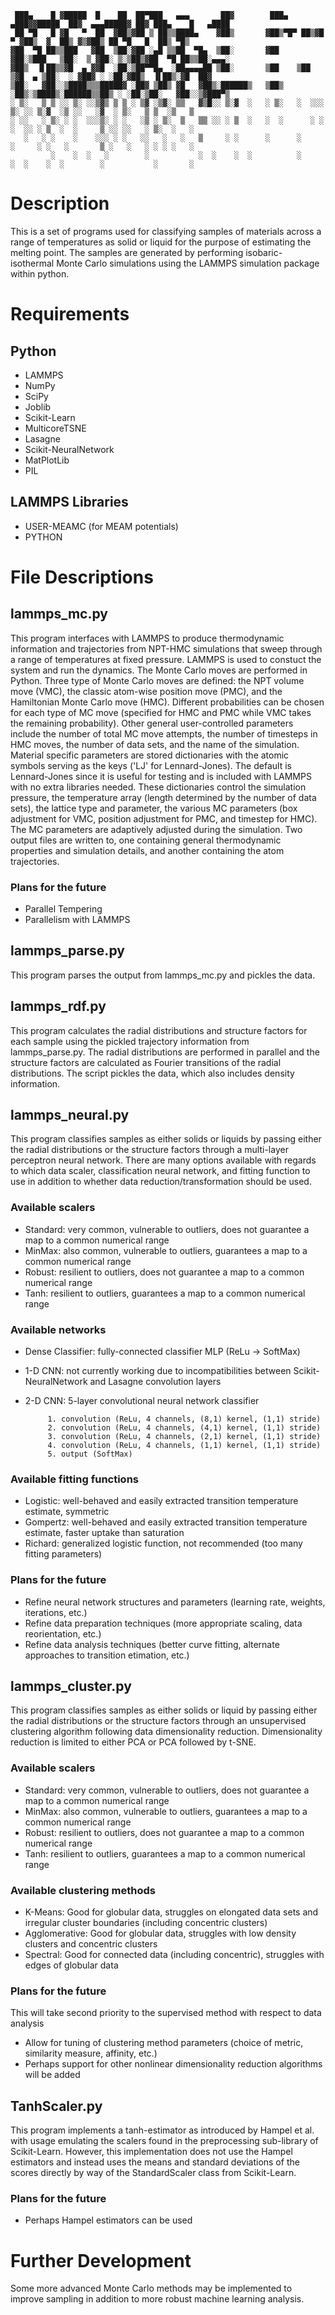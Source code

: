      ███▄    █ ▓█████  █    ██  ██▀███   ▄▄▄       ██▓        ███▄ ▄███▓▓█████  ██▓  ▄▄▄█████▓ ██▓ ███▄    █   ▄████ 
     ██ ▀█   █ ▓█   ▀  ██  ▓██▒▓██ ▒ ██▒▒████▄    ▓██▒       ▓██▒▀█▀ ██▒▓█   ▀ ▓██▒  ▓  ██▒ ▓▒▓██▒ ██ ▀█   █  ██▒ ▀█▒
    ▓██  ▀█ ██▒▒███   ▓██  ▒██░▓██ ░▄█ ▒▒██  ▀█▄  ▒██░       ▓██    ▓██░▒███   ▒██░  ▒ ▓██░ ▒░▒██▒▓██  ▀█ ██▒▒██░▄▄▄░
    ▓██▒  ▐▌██▒▒▓█  ▄ ▓▓█  ░██░▒██▀▀█▄  ░██▄▄▄▄██ ▒██░       ▒██    ▒██ ▒▓█  ▄ ▒██░  ░ ▓██▓ ░ ░██░▓██▒  ▐▌██▒░▓█  ██▓
    ▒██░   ▓██░░▒████▒▒▒█████▓ ░██▓ ▒██▒ ▓█   ▓██▒░██████▒   ▒██▒   ░██▒░▒████▒░██████▒▒██▒ ░ ░██░▒██░   ▓██░░▒▓███▀▒
    ░ ▒░   ▒ ▒ ░░ ▒░ ░░▒▓▒ ▒ ▒ ░ ▒▓ ░▒▓░ ▒▒   ▓▒█░░ ▒░▓  ░   ░ ▒░   ░  ░░░ ▒░ ░░ ▒░▓  ░▒ ░░   ░▓  ░ ▒░   ▒ ▒  ░▒   ▒ 
    ░ ░░   ░ ▒░ ░ ░  ░░░▒░ ░ ░   ░▒ ░ ▒░  ▒   ▒▒ ░░ ░ ▒  ░   ░  ░      ░ ░ ░  ░░ ░ ▒  ░  ░     ▒ ░░ ░░   ░ ▒░  ░   ░ 
       ░   ░ ░    ░    ░░░ ░ ░   ░░   ░   ░   ▒     ░ ░      ░      ░      ░     ░ ░   ░       ▒ ░   ░   ░ ░ ░ ░   ░ 
             ░    ░  ░   ░        ░           ░  ░    ░  ░          ░      ░  ░    ░  ░        ░           ░       ░ 
                                                                                                                 

Description
===========
 
This is a set of programs used for classifying samples of materials across a range of temperatures as solid or liquid for the purpose of estimating the melting point. The samples are generated by performing isobaric-isothermal Monte Carlo simulations using the LAMMPS simulation package within python.

Requirements
============

Python
------

- LAMMPS
- NumPy
- SciPy
- Joblib
- Scikit-Learn
- MulticoreTSNE
- Lasagne
- Scikit-NeuralNetwork
- MatPlotLib
- PIL

LAMMPS Libraries
----------------

- USER-MEAMC (for MEAM potentials)
- PYTHON

File Descriptions
=================

lammps_mc.py
-------------

This program interfaces with LAMMPS to produce thermodynamic information and trajectories from NPT-HMC simulations that sweep through a range of temperatures at fixed pressure. LAMMPS is used to constuct the system and run the dynamics. The Monte Carlo moves are performed in Python. Three type of Monte Carlo moves are defined: the NPT volume move (VMC), the classic atom-wise position move (PMC), and the Hamiltonian Monte Carlo move (HMC). Different probabilities can be chosen for each type of MC move (specified for HMC and PMC while VMC takes the remaining probability). Other general user-controlled parameters include the number of total MC move attempts, the number of timesteps in HMC moves, the number of data sets, and the name of the simulation. Material specific parameters are stored dictionaries with the atomic symbols serving as the keys ('LJ' for Lennard-Jones). The default is Lennard-Jones since it is useful for testing and is included with LAMMPS with no extra libraries needed. These dictionaries control the simulation pressure, the temperature array (length determined by the number of data sets), the lattice type and parameter, the various MC parameters (box adjustment for VMC, position adjustment for PMC, and timestep for HMC). The MC parameters are adaptively adjusted during the simulation. Two output files are written to, one containing general thermodynamic properties and simulation details, and another containing the atom trajectories.

### Plans for the future
- Parallel Tempering
- Parallelism with LAMMPS

lammps_parse.py
---------------

This program parses the output from lammps_mc.py and pickles the data.

lammps_rdf.py
-------------

This program calculates the radial distributions and structure factors for each sample using the pickled trajectory information from lammps_parse.py. The radial distributions are performed in parallel and the structure factors are calculated as Fourier transitions of the radial distributions. The script pickles the data, which also includes density information.

lammps_neural.py
----------------

This program classifies samples as either solids or liquids by passing either the radial distributions or the structure factors through a multi-layer perceptron neural network. There are many options available with regards to which data scaler, classification neural network, and fitting function to use in addition to whether data reduction/transformation should be used.

### Available scalers
- Standard: very common, vulnerable to outliers, does not guarantee a map to a common numerical range
- MinMax: also common, vulnerable to outliers, guarantees a map to a common numerical range
- Robust: resilient to outliers, does not guarantee a map to a common numerical range
- Tanh: resilient to outliers, guarantees a map to a common numerical range

### Available networks
- Dense Classifier: fully-connected classifier MLP (ReLu -> SoftMax)
- 1-D CNN: not currently working due to incompatibilities between Scikit-NeuralNetwork and Lasagne convolution layers
- 2-D CNN: 5-layer convolutional neural network classifier

           1. convolution (ReLu, 4 channels, (8,1) kernel, (1,1) stride)
           2. convolution (ReLu, 4 channels, (4,1) kernel, (1,1) stride)
           3. convolution (ReLu, 4 channels, (2,1) kernel, (1,1) stride)
           4. convolution (ReLu, 4 channels, (1,1) kernel, (1,1) stride)
           5. output (SoftMax)
          
### Available fitting functions
- Logistic: well-behaved and easily extracted transition temperature estimate, symmetric
- Gompertz: well-behaved and easily extracted transition temperature estimate, faster uptake than saturation
- Richard: generalized logistic function, not recommended (too many fitting parameters)

### Plans for the future
- Refine neural network structures and parameters (learning rate, weights, iterations, etc.)
- Refine data preparation techniques (more appropriate scaling, data reorientation, etc.)
- Refine data analysis techniques (better curve fitting, alternate approaches to transition etimation, etc.)

lammps_cluster.py
-----------------

This program classifies samples as either solids or liquid by passing either the radial distributions or the structure factors through an unsupervised clustering algorithm following data dimensionality reduction. Dimensionality reduction is limited to either PCA or PCA followed by t-SNE.

### Available scalers
- Standard: very common, vulnerable to outliers, does not guarantee a map to a common numerical range
- MinMax: also common, vulnerable to outliers, guarantees a map to a common numerical range
- Robust: resilient to outliers, does not guarantee a map to a common numerical range
- Tanh: resilient to outliers, guarantees a map to a common numerical range

### Available clustering methods
- K-Means: Good for globular data, struggles on elongated data sets and irregular cluster boundaries (including concentric clusters)
- Agglomerative: Good for globular data, struggles with low density clusters and concentric clusters
- Spectral: Good for connected data (including concentric), struggles with edges of globular data

### Plans for the future
This will take second priority to the supervised method with respect to data analysis
- Allow for tuning of clustering method parameters (choice of metric, similarity measure, affinity, etc.) 
- Perhaps support for other nonlinear dimensionality reduction algorithms will be added

TanhScaler.py
-------------

This program implements a tanh-estimator as introduced by Hampel et al. with usage emulating the scalers found in the preprocessing sub-library of Scikit-Learn. However, this implementation does not use the Hampel estimators and instead uses the means and standard deviations of the scores directly by way of the StandardScaler class from Scikit-Learn.

### Plans for the future
- Perhaps Hampel estimators can be used

Further Development
===================

Some more advanced Monte Carlo methods may be implemented to improve sampling in addition to more robust machine learning analysis.
